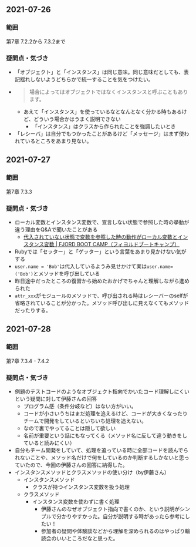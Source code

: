 ## 2021-07-26
### 範囲
第7章 7.2.2から 7.3.2まで
### 疑問点・気づき
- 「オブジェクト」と「インスタンス」は同じ意味。同じ意味だとしても、表記揺れしないようどちらかで統一することを気をつけたい。
- > 場合によってはオブジェクトではなくインスタンスと呼ぶこともあります。
    - あえて「インスタンス」を使っているなとなんとなく分かる時もあるけど、どういう場合かはうまく説明できない
        - 「インスタンス」はクラスから作られたことを強調したいとき
- 「レシーバ」は自分でもつかったことがあるけど「メッセージ」はまず使われているところをあまり見ない。

## 2021\-07\-27
### 範囲
第7章 7.3.3
### 疑問点・気づき
- ローカル変数とインスタンス変数で、宣言しない状態で参照した時の挙動が違う理由をQ&Aで聞いたことがある
    - [代入されていない状態で変数を参照した時の動作がローカル変数とインスタンス変数 \| FJORD BOOT CAMP（フィヨルドブートキャンプ）](https://bootcamp.fjord.jp/questions/647)
- Rubyでは「セッター」と「ゲッター」という言葉をあまり見かけない気がする
- `user.name = 'Bob'`は代入しているようみ見せかけて実は`user.name=('Bob')`とメソッドを呼び出している
- 昨日途中だったところの復習から始めたおかげでちゃんと理解しながら進められた
- `attr_xxx`がモジュールのメソッドで、呼び出される時はレシーバーのselfが省略されていることが分かった。メソッド呼び出しに見えなくてもメソッドだったりする。

## 2021\-07\-28
### 範囲
第7章 7.3.4 - 7.4.2
### 疑問点・気づき
- 例題のテストコードのようなオブジェクト指向でかいたコード理解しにくいという疑問に対して伊藤さんの回答
    - プログラム感（条件分岐など）はない方がいい。
    - コードが小さいうちはまだ処理を追えるけど、コードが大きくなったりチームで開発をしているといちいち処理を追えない。
    - なので裏でやってることは隠して欲しい
    - 名前が重要という話にもなってくる（メソッド名に反して違う動きをしていると読みにくい）
- 自分もチーム開発をしていて、処理を追っている時に全部コードを読んでられないことや、メソッド名だけで何をしているのか判断するしかないと思っていたので、今回の伊藤さんの回答に納得した。
- インスタンスメソッドとクラスメソッドの使い分け（by伊藤さん）
    - インスタンスメソッド
        - クラスが持つインスタンス変数を扱う処理
    - クラスメソッド
        - インスタンス変数を使わずに書く処理
           - 伊藤さんのなぜオブジェクト指向で書くのか、という説明がシンプルで分かりやすかった。自分が説明する時があったら参考にしたい！
           - 参加者の疑問や体験談などから理解を深められるのはやっぱり輪読会のいいところだなと思った。 

